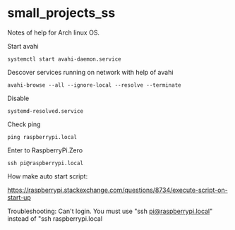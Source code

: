 # small_projects_ss

Notes of help for Arch linux OS.

Start avahi

	systemctl start avahi-daemon.service

Descover services running on network with help of avahi

	avahi-browse --all --ignore-local --resolve --terminate

Disable 

	systemd-resolved.service

Check ping

	ping raspberrypi.local

Enter to RaspberryPi.Zero

	ssh pi@raspberrypi.local

How make auto start script:

https://raspberrypi.stackexchange.com/questions/8734/execute-script-on-start-up


Troubleshooting: Can't login.
	You must use "ssh pi@raspberrypi.local" instead of "ssh  raspberrypi.local
